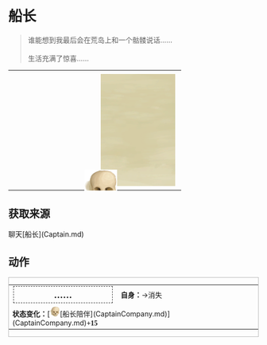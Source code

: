 # 船长  
> 谁能想到我最后会在荒岛上和一个骷髅说话……<br><br>生活充满了惊喜……  
  
<style>
        .table9995 th,td{
            text-align:left;
            vertical-align:top;
        }
        </style><table class="table table-bordered table9995" data-toggle="table"  data-show-header="false"><thead style="display:none"><tr ><th  style="width:50%;"  data-sortable="true"  >title</th><th  style="width:50%;"  ></th></tr></thead><tr ><td  style="width:50%;"  ></td><td  style="width:50%;"  ><div style="float:right; margin:5px"><div class="gamecard" style="width:150px; height:225px;"><a href="Event_Captain0d.md" style="color:black"><img class="bg" decoding="async" src="../wiki/Sprite/BG_SandFront.png" href="a.md" style="max-width:150px;max-height:225px;"><img decoding="async" src="../wiki/Sprite/Skull.png" class="cardimage" style="transform: translate(-50%, -50%) scale(0.4398826979472141);"><span style="font-size: 25px;">船长</span></a></div></div></td></tr></tbody></table>  
  
## 获取来源  
<div style="display:inline-block"><div class="gamedatalist" style="text-align:left;min-width:200px;min-height:0px;"><div style="display:inline-block"><div style="display:inline-block;vertical-align:middle;">聊天</div><div style="display:inline-block;vertical-align:middle;">[船长](Captain.md)</div></div></div></div>  
  
## 动作  
<div  style="border:1px solid #BBB"><table><tr><td rowspan="2" style="width:200px;text-align:center;font-size:1.3em;font-weight:bold"><div style="padding:5px;border:1px dashed #333"><div>……</div></div></td><td></td></tr><tr><td><b>自身：</b>→消失</td></tr><tr><td colspan="2"><b>状态变化：</b>[<div style="width:20px;display:inline-block;text-align:center"><img decoding="async" src="../wiki/Sprite/Skull.png" href="a.md" style="max-width:20px;max-height:20px;"></div>[船长陪伴](CaptainCompany.md)](CaptainCompany.md)<span style="font-family:ui-monospace"><b>+15</b></span></td></tr></table></div>  
  
  


<script>document.title="船长 - 卡牌生存百科 Card Survival Wiki";</script>